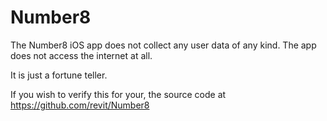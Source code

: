 # Number8

The Number8 iOS app does not collect any user data of any kind. The app does not access the internet at all.

It is just a fortune teller.

If you wish to verify this for your, the source code at https://github.com/revit/Number8
